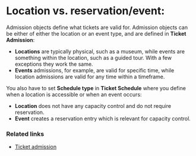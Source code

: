 # Location vs. reservation/event:

Admission objects define what tickets are valid for. Admission objects can be either of either the location or an event type, and are defined in **Ticket Admission**:

- **Locations** are typically physical, such as a museum, while events are something within the location, such as a guided tour.
With a few exceptions they work the same. 
-	**Events** admissions, for example, are valid for specific time, while location admissions are valid for any time within a timeframe.

You also have to set **Schedule type** in **Ticket Schedule** where you define when a location is accessible or when an event occurs:

- **Location** does not have any capacity control and do not require reservation.
- **Event** creates a reservation entry which is relevant for capacity control.

### Related links

- [Ticket admission](./admission.md)
